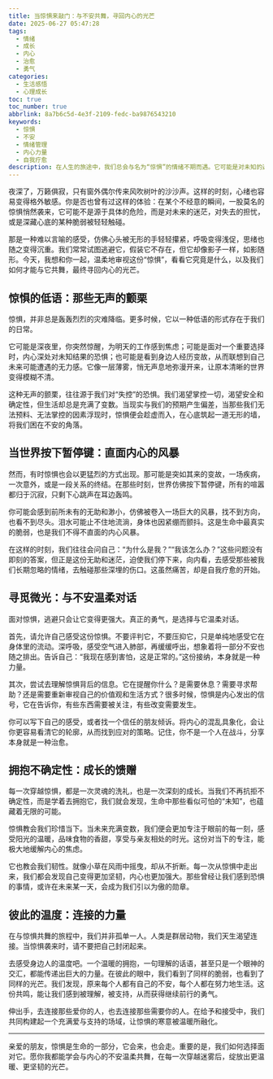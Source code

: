 ```yaml
---
title: 当惊惧来敲门：与不安共舞，寻回内心的光芒
date: 2025-06-27 05:47:28
tags:
  - 情绪
  - 成长
  - 内心
  - 治愈
  - 勇气
categories:
  - 生活感悟
  - 心理成长
toc: true
toc_number: true
abbrlink: 8a7b6c5d-4e3f-2109-fedc-ba9876543210
keywords:
  - 惊惧
  - 不安
  - 情绪管理
  - 内心力量
  - 自我疗愈
description: 在人生的旅途中，我们总会与名为“惊惧”的情绪不期而遇。它可能是对未知的迷茫，是对失去的担忧，也可能是深藏心底的脆弱。这篇文章，将带你温柔地审视那些不安的时刻，探索如何与内心的惊惧共处，并从中汲取力量，让生命在每一次穿越迷雾后，绽放出更温暖、更坚韧的光芒。
---
```


夜深了，万籁俱寂，只有窗外偶尔传来风吹树叶的沙沙声。这样的时刻，心绪也容易变得格外敏感。你是否也曾有过这样的体验：在某个不经意的瞬间，一股莫名的惊惧悄然袭来，它可能不是源于具体的危险，而是对未来的迷茫，对失去的担忧，或是深藏心底的某种脆弱被轻轻触碰。

那是一种难以言喻的感受，仿佛心头被无形的手轻轻攥紧，呼吸变得浅促，思绪也随之变得沉重。我们常常试图逃避它，假装它不存在，但它却像影子一样，如影随形。今天，我想和你一起，温柔地审视这份“惊惧”，看看它究竟是什么，以及我们如何才能与它共舞，最终寻回内心的光芒。

## 惊惧的低语：那些无声的颤栗

惊惧，并非总是轰轰烈烈的灾难降临。更多时候，它以一种低语的形式存在于我们的日常。

它可能是深夜里，你突然惊醒，为明天的工作感到焦虑；可能是面对一个重要选择时，内心深处对未知结果的恐惧；也可能是看到身边人经历变故，从而联想到自己未来可能遭遇的无力感。它像一层薄雾，悄无声息地弥漫开来，让原本清晰的世界变得模糊不清。

这种无声的颤栗，往往源于我们对“失控”的恐惧。我们渴望掌控一切，渴望安全和确定性，但生活却总是充满了变数。当现实与我们的预期产生偏差，当那些我们无法预料、无法掌控的因素浮现时，惊惧便会趁虚而入，在心底筑起一道无形的墙，将我们困在不安的角落。

## 当世界按下暂停键：直面内心的风暴

然而，有时惊惧也会以更猛烈的方式出现。那可能是突如其来的变故，一场疾病，一次意外，或是一段关系的终结。在那些时刻，世界仿佛按下暂停键，所有的喧嚣都归于沉寂，只剩下心跳声在耳边轰鸣。

你可能会感到前所未有的无助和渺小，仿佛被卷入一场巨大的风暴，找不到方向，也看不到尽头。泪水可能止不住地流淌，身体也因紧绷而颤抖。这是生命中最真实的脆弱，也是我们不得不直面的内心风暴。

在这样的时刻，我们往往会问自己：“为什么是我？”“我该怎么办？”这些问题没有即刻的答案，但正是这份无助和迷茫，迫使我们停下来，向内看，去感受那些被我们长期忽略的情绪，去触碰那些深埋的伤口。这虽然痛苦，却是自我疗愈的开始。

## 寻觅微光：与不安温柔对话

面对惊惧，逃避只会让它变得更强大。真正的勇气，是选择与它温柔对话。

首先，请允许自己感受这份惊惧。不要评判它，不要压抑它，只是单纯地感受它在身体里的流动。深呼吸，感受空气进入肺部，再缓缓呼出，想象着将一部分不安也随之排出。告诉自己：“我现在感到害怕，这是正常的。”这份接纳，本身就是一种力量。

其次，尝试去理解惊惧背后的信息。它在提醒你什么？是需要休息？需要寻求帮助？还是需要重新审视自己的价值观和生活方式？很多时候，惊惧是内心发出的信号，它在告诉你，有些东西需要被关注，有些改变需要发生。

你可以写下自己的感受，或者找一个信任的朋友倾诉。将内心的混乱具象化，会让你更容易看清它的轮廓，从而找到应对的策略。记住，你不是一个人在战斗，分享本身就是一种治愈。

## 拥抱不确定性：成长的馈赠

每一次穿越惊惧，都是一次灵魂的洗礼，也是一次深刻的成长。当我们不再抗拒不确定性，而是学着去拥抱它，我们就会发现，生命中那些看似可怕的“未知”，也蕴藏着无限的可能。

惊惧教会我们珍惜当下。当未来充满变数，我们便会更加专注于眼前的每一刻，感受阳光的温暖，品味食物的香甜，享受与亲友相处的时光。这份对当下的专注，能极大地缓解内心的焦虑。

它也教会我们韧性。就像小草在风雨中摇曳，却从不折断。每一次从惊惧中走出来，我们都会发现自己变得更加坚韧，内心也更加强大。那些曾经让我们感到恐惧的事情，或许在未来某一天，会成为我们引以为傲的勋章。

## 彼此的温度：连接的力量

在与惊惧共舞的旅程中，我们并非孤单一人。人类是群居动物，我们天生渴望连接。当惊惧袭来时，请不要把自己封闭起来。

去感受身边人的温度吧。一个温暖的拥抱，一句理解的话语，甚至只是一个眼神的交汇，都能传递出巨大的力量。在彼此的眼中，我们看到了同样的脆弱，也看到了同样的光芒。我们发现，原来每个人都有自己的不安，每个人都在努力地生活。这份共鸣，能让我们感到被理解，被支持，从而获得继续前行的勇气。

伸出手，去连接那些爱你的人，也去连接那些需要你的人。在给予和接受中，我们共同构建起一个充满爱与支持的场域，让惊惧的寒意被温暖所融化。

---

亲爱的朋友，惊惧是生命的一部分，它会来，也会走。重要的是，我们如何选择面对它。愿你我都能学会与内心的不安温柔共舞，在每一次穿越迷雾后，绽放出更温暖、更坚韧的光芒。